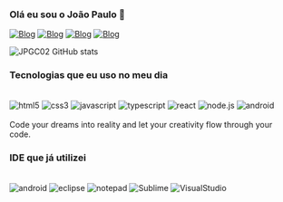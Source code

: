### Olá eu sou o João Paulo 👋

[![Blog](https://img.shields.io/website-up-down-green-red/http/monip.org.svg)](https://nerdoloja.com.br)
[![Blog](https://img.shields.io/badge/Instagram-E4405F?style=for-the-badge&logo=instagram&logoColor=white)](https://www.instagram.com/_jpgc_/)
[![Blog](https://img.shields.io/badge/Codepen-000000?style=for-the-badge&logo=codepen&logoColor=white)](https://codepen.io/JPGC02)
[![Blog](https://img.shields.io/badge/LinkedIn-0077B5?style=for-the-badge&logo=linkedin&logoColor=white)](https://www.linkedin.com/in/jo%C3%A3o-paulo-araujo-costa-4a26b9210/)

![JPGC02 GitHub stats](https://github-readme-stats.vercel.app/api?username=JPGC02&show_icons=true&theme=tokyonight)

### Tecnologias que eu uso no meu dia

<div style="display: inline_block"><br/>
    <img align="center" alt= "html5" src="https://img.shields.io/badge/HTML5-E34F26?style=for-the-badge&logo=html5&logoColor=white">
    <img align="center" alt= "css3" src="https://img.shields.io/badge/CSS3-1572B6?style=for-the-badge&logo=css3&logoColor=white">
    <img align="center" alt= "javascript" src="https://img.shields.io/badge/JavaScript-323330?style=for-the-badge&logo=javascript&logoColor=F7DF1E">
    <img align="center" alt= "typescript" src="https://img.shields.io/badge/TypeScript-007ACC?style=for-the-badge&logo=typescript&logoColor=white">
    <img align="center" alt= "react" src="https://img.shields.io/badge/React-20232A?style=for-the-badge&logo=react&logoColor=61DAFB">
    <img align="center" alt= "node.js" src="https://img.shields.io/badge/Node.js-43853D?style=for-the-badge&logo=node.js&logoColor=white">
    <img align="center" alt= "android" src="https://img.shields.io/badge/Python-3776AB?style=for-the-badge&logo=python&logoColor=white">
</div> <br/>
Code your dreams into reality and let your creativity flow through your code.

### IDE que já utilizei

<div style="display: inline_block"><br/>
    <img align="center" alt= "android" src="https://img.shields.io/badge/Android_Studio-3DDC84?style=for-the-badge&logo=android-studio&logoColor=white">
    <img align="center" alt= "eclipse" src="https://img.shields.io/badge/Eclipse-2C2255?style=for-the-badge&logo=eclipse&logoColor=white">
    <img align="center" alt= "notepad" src="https://img.shields.io/badge/Notepad++-90E59A.svg?style=for-the-badge&logo=notepad%2B%2B&logoColor=black">
    <img align="center" alt= "Sublime" src="https://img.shields.io/badge/sublime_text-%23575757.svg?&style=for-the-badge&logo=sublime-text&logoColor=important">
    <img align="center" alt= "VisualStudio" src="https://img.shields.io/badge/Visual_Studio_Code-0078D4?style=for-the-badge&logo=visual%20studio%20code&logoColor=white">

</div>

